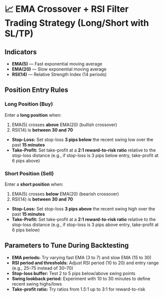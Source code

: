 # 📈 EMA Crossover + RSI Filter Trading Strategy (Long/Short with SL/TP)

## Indicators
- **EMA(5)** — Fast exponential moving average  
- **EMA(20)** — Slow exponential moving average  
- **RSI(14)** — Relative Strength Index (14 periods)

## Position Entry Rules

### Long Position (Buy)
Enter a **long position** when:  
1. EMA(5) crosses **above** EMA(20) (bullish crossover)  
2. RSI(14) is **between 30 and 70**

- **Stop-Loss:** Set stop-loss **3 pips below** the recent swing low over the past **15 minutes**  
- **Take-Profit:** Set take-profit at a **2:1 reward-to-risk ratio** relative to the stop-loss distance (e.g., if stop-loss is 3 pips below entry, take-profit at 6 pips above)

### Short Position (Sell)
Enter a **short position** when:  
1. EMA(5) crosses **below** EMA(20) (bearish crossover)  
2. RSI(14) is **between 30 and 70**

- **Stop-Loss:** Set stop-loss **3 pips above** the recent swing high over the past **15 minutes**  
- **Take-Profit:** Set take-profit at a **2:1 reward-to-risk ratio** relative to the stop-loss distance (e.g., if stop-loss is 3 pips above entry, take-profit at 6 pips below)

## Parameters to Tune During Backtesting

- **EMA periods:** Try varying fast EMA (3 to 7) and slow EMA (15 to 30)  
- **RSI period and thresholds:** Adjust RSI period (10 to 20) and entry range (e.g., 25–75 instead of 30–70)  
- **Stop-loss buffer:** Test 2 to 5 pips below/above swing points  
- **Swing lookback period:** Experiment with 10 to 30 minutes to define recent swing highs/lows  
- **Take-profit ratio:** Try ratios from 1.5:1 up to 3:1 for reward-to-risk  
